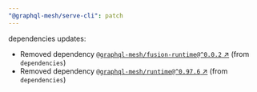 ```yaml
---
"@graphql-mesh/serve-cli": patch
---
```

dependencies updates:
  - Removed dependency [`@graphql-mesh/fusion-runtime@^0.0.2` ↗︎](https://www.npmjs.com/package/@graphql-mesh/fusion-runtime/v/0.0.2) (from `dependencies`)
  - Removed dependency [`@graphql-mesh/runtime@^0.97.6` ↗︎](https://www.npmjs.com/package/@graphql-mesh/runtime/v/0.97.6) (from `dependencies`)
